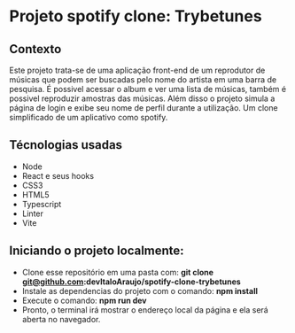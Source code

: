 # Projeto spotify clone: Trybetunes

## Contexto
Este projeto trata-se  de uma aplicação front-end de um reprodutor de músicas que podem ser buscadas pelo nome do artista em uma barra de pesquisa.
É possivel acessar o album e ver uma lista de músicas, também é possivel reproduzir amostras das músicas.
Além disso o projeto simula a página de login e exibe seu nome de perfil durante a utilização.
Um clone simplificado de um aplicativo como spotify.

## Técnologias usadas
- Node
- React e seus hooks 
- CSS3 
- HTML5
- Typescript
- Linter
- Vite 

## Iniciando o projeto localmente:

- Clone esse repositório em uma pasta com: **git clone git@github.com:devItaloAraujo/spotify-clone-trybetunes**
- Instale as dependencias do projeto com o comando: **npm install**
- Execute o comando: **npm run dev**
- Pronto, o terminal irá mostrar o endereço local da página e ela será aberta no navegador.
